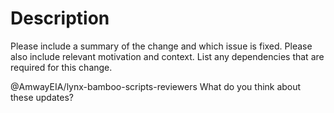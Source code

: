 # Description

Please include a summary of the change and which issue is fixed. Please also include relevant motivation and context. List any dependencies that are required for this change.

@AmwayEIA/lynx-bamboo-scripts-reviewers What do you think about these updates?
